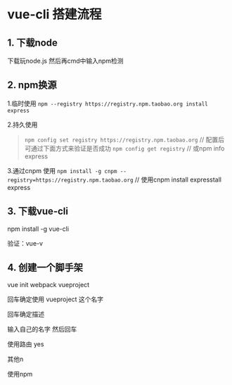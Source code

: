 # vue-cli 搭建流程

## 1. 下载node

下载玩node.js 然后再cmd中输入npm检测



## 2. npm换源

1.临时使用
 `npm --registry https://registry.npm.taobao.org install express`

2.持久使用

>   `npm config set registry https://registry.npm.taobao.org`
>    // 配置后可通过下面方式来验证是否成功
>    `npm config get registry`
>    // 或npm info express

3.通过cnpm
 使用
 `npm install -g cnpm --registry=https://registry.npm.taobao.org`
 // 使用cnpm install expresstall express



## 3. 下载vue-cli

npm install -g vue-cli



验证：vue-v



## 4. 创建一个脚手架



vue init webpack vueproject

回车确定使用 vueproject 这个名字

回车确定描述

输入自己的名字 然后回车



使用路由 yes

其他n

使用npm

